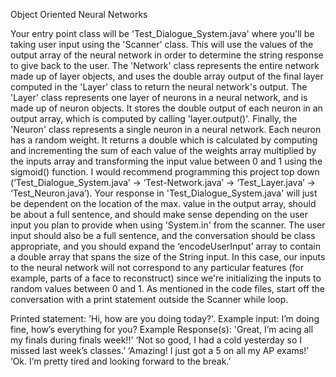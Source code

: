 Object Oriented Neural Networks

Your entry point class will be 'Test_Dialogue_System.java' where you'll be taking user input using the 'Scanner' class. This will use the values of the output array of the neural network in order to determine the string response to give back to the user. The 'Network' class represents the entire network made up of layer objects, and uses the double array output of the final layer computed in the 'Layer' class to return the neural network's output. The 'Layer' class represents one layer of neurons in a neural network, and is made up of neuron objects. It stores the double output of each neuron in an output array, which is computed by calling 'layer.output()'. Finally, the 'Neuron' class represents a single neuron in a neural network. Each neuron has a random weight. It returns a double which is calculated by computing and incrementing the sum of each value of the weights array multiplied by the inputs array and transforming the input value between 0 and 1 using the sigmoid() function. I would recommend programming this project top down (‘Test_Dialogue_System.java’ -> ‘Test-Network.java’ -> ‘Test_Layer.java’ -> ‘Test_Neuron.java’). 
Your response in 'Test_Dialogue_System.java' will just be dependent on the location of the max. value in the output array, should be about a full sentence, and should make sense depending on the user input you plan to provide when using 'System.in' from the scanner. The user input should also be a full sentence, and the conversation should be class appropriate, and you should expand the ‘encodeUserInput’ array to contain a double array that spans the size of the String input. In this case, our inputs to the neural network will not correspond to any particular features (for example, parts of a face to reconstruct) since we're initializing the inputs to random values between 0 and 1. As mentioned in the code files, start off the conversation with a print statement outside the Scanner while loop.

Printed statement:  'Hi, how are you doing today?'. 
Example input: I’m doing fine, how’s everything for you? 
Example Response(s):
 'Great, I’m acing all my finals during finals week!!'
‘Not so good, I had a cold yesterday so I missed last week’s classes.’
‘Amazing! I just got a 5 on all my AP exams!’
‘Ok. I’m pretty tired and looking forward to the break.’
 
 

